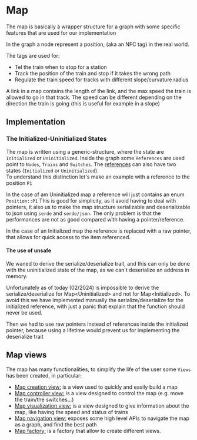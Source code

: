 # Map

The map is basically a wrapper structure for a graph with some specific features that are used for our implementation

In the graph a node represent a position, (aka an NFC tag) in the real world.

The tags are used for:
 - Tel the train when to stop for a station
 - Track the position of the train and stop if it takes the wrong path
 - Regulate the train speed for tracks with different slope/curvature radius

A link in a map contains the length of the link, and the max speed the train is allowed to go in that track. The speed can be different depending on the direction the train is going (this is useful for example in a slope)

## Implementation

### The Initialized-Uninitialized States

The map is written using a generic-structure, where the state are `Initialized` or `Uninitialized`.
Inside the graph some `References` are used point to `Nodes`, `Trains` and `Switches`.
The [references](references/mod.rs) can also have two states (`Initialized` or `Uninitialized`).  
To understand this distinction let's make an example with a reference to the position `P1`  

In the case of am Uninitialized map a reference will just contains an enum
`Position::P1` This is good for simplicity, as it avoid having to deal with pointers, it also us to make the map structure serializable and deserializable to json using `serde` and `serde/json`.
The only problem is that the performances are not as good compared with 
having a pointer/reference.  

In the case of an Initialized map the reference is replaced with a raw pointer, that allows for quick access to the item referenced.

#### The use of unsafe

We waned to derive the serialize/deserialize trait, and this can only be done with the uninitialized state of the map, as we can't deserialize an address in memory.  

Unfortunately as of today (02/2024) is impossible to derive the serialize/deserialize for Map\<Uninitialized> and not for Map\<Initialized>. To avoid this we have implemented manually the serialize/deserialize for the initialized reference, with just a panic that explain that the function should never be used.

Then we had to use raw pointers instead of references inside the initialized pointer, because using a lifetime would prevent us for implementing the deserialize trait

## Map views

The map has many functionalities, to simplify the life of the user some `Views` has been created, in particular:
 - [Map creation view:](src/views/map_creation_view.rs) is a view used to quickly and easily build a map
 - [Map controller view:](src/views/map_controller_view.rs) is a view designed to control the map (e.g. move the train/the switches...)
 - [Map visualization view:](src/views/map_visualization_view.rs) is a view designed to give information about the map, like having the speed and status of trains
 - [Map navigation view:](src/views/map_visualization_view.rs) exposes some high level APIs to navigate the map as a graph, and find the best path
 - [Map factory:](src/views/map_factory.rs) is a factory that allow to create different views.

